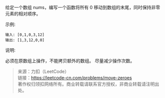 给定一个数组 nums，编写一个函数将所有 0 移动到数组的末尾，同时保持非零元素的相对顺序。

示例:
```
输入: [0,1,0,3,12]
输出: [1,3,12,0,0]
```
说明:

必须在原数组上操作，不能拷贝额外的数组。
尽量减少操作次数。

> 来源：力扣（LeetCode）  
> 链接：https://leetcode-cn.com/problems/move-zeroes  
> 著作权归领扣网络所有。商业转载请联系官方授权，非商业转载请注明出处。  